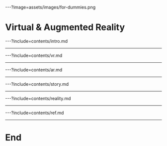 ---?image=assets/images/for-dummies.png

# Virtual & Augmented Reality

---?include=contents/intro.md

---

---?include=contents/vr.md

---

---?include=contents/ar.md

---

---?include=contents/story.md

---

---?include=contents/reality.md

---

---?include=contents/ref.md

---

# End
